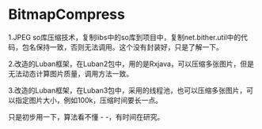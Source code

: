 # BitmapCompress

1.JPEG so库压缩技术，复制libs中的so库到项目中，复制net.bither.util中的代码，包名保持一致，否则无法调用。这个没有封装好，只是了解一下。

2.改造的Luban框架，在Luban2包中，用的是Rxjava，可以压缩多张图片，但是无法动态计算图片质量，调用方法一致。

3.改造的Luban框架，在Luban3包中，采用的线程池，也可以压缩多张图片，可以指定图片大小，例如100k，压缩时间要长一点。

只是初步用一下，算法看不懂 - -，有时间在研究。
